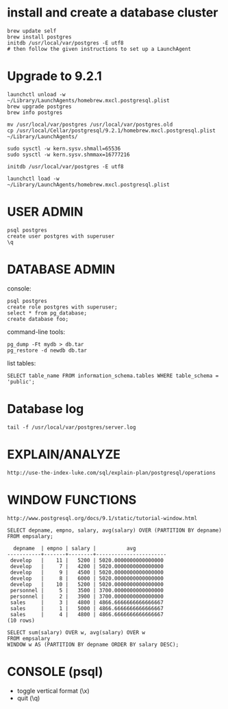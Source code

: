 # install and create a database cluster

	brew update self
	brew install postgres
	initdb /usr/local/var/postgres -E utf8
	# then follow the given instructions to set up a LaunchAgent

# Upgrade to 9.2.1

    launchctl unload -w ~/Library/LaunchAgents/homebrew.mxcl.postgresql.plist
    brew upgrade postgres
    brew info postgres

    mv /usr/local/var/postgres /usr/local/var/postgres.old
    cp /usr/local/Cellar/postgresql/9.2.1/homebrew.mxcl.postgresql.plist ~/Library/LaunchAgents/

    sudo sysctl -w kern.sysv.shmall=65536
    sudo sysctl -w kern.sysv.shmmax=16777216

    initdb /usr/local/var/postgres -E utf8

    launchctl load -w ~/Library/LaunchAgents/homebrew.mxcl.postgresql.plist

# USER ADMIN

	psql postgres
	create user postgres with superuser
	\q

# DATABASE ADMIN

console:

	psql postgres
    create role postgres with superuser;
    select * from pg_database;
    create database foo;

command-line tools:

    pg_dump -Ft mydb > db.tar
    pg_restore -d newdb db.tar

list tables:

    SELECT table_name FROM information_schema.tables WHERE table_schema = 'public';

# Database log

    tail -f /usr/local/var/postgres/server.log


# EXPLAIN/ANALYZE

    http://use-the-index-luke.com/sql/explain-plan/postgresql/operations

# WINDOW FUNCTIONS

    http://www.postgresql.org/docs/9.1/static/tutorial-window.html

    SELECT depname, empno, salary, avg(salary) OVER (PARTITION BY depname) FROM empsalary;

      depname  | empno | salary |          avg
    -----------+-------+--------+-----------------------
     develop   |    11 |   5200 | 5020.0000000000000000
     develop   |     7 |   4200 | 5020.0000000000000000
     develop   |     9 |   4500 | 5020.0000000000000000
     develop   |     8 |   6000 | 5020.0000000000000000
     develop   |    10 |   5200 | 5020.0000000000000000
     personnel |     5 |   3500 | 3700.0000000000000000
     personnel |     2 |   3900 | 3700.0000000000000000
     sales     |     3 |   4800 | 4866.6666666666666667
     sales     |     1 |   5000 | 4866.6666666666666667
     sales     |     4 |   4800 | 4866.6666666666666667
    (10 rows)

    SELECT sum(salary) OVER w, avg(salary) OVER w
    FROM empsalary
    WINDOW w AS (PARTITION BY depname ORDER BY salary DESC);

# CONSOLE (psql)

* toggle vertical format (\x)
* quit (\q)
